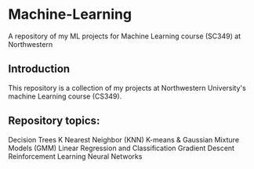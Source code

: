 # Machine-Learning
A repository of my ML projects for Machine Learning course (SC349) at Northwestern

## Introduction
This repository is a collection of my projects at Northwestern University's machine Learning course (CS349).

## Repository topics:
Decision Trees
K Nearest Neighbor (KNN)
K-means & Gaussian Mixture Models (GMM)
Linear Regression and Classification
Gradient Descent
Reinforcement Learning
Neural Networks